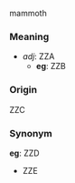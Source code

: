mammoth
### Meaning
+ _adj_: ZZA
    + __eg__: ZZB

### Origin

ZZC

### Synonym

__eg__: ZZD

+ ZZE



